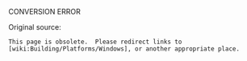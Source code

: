CONVERSION ERROR

Original source:

```trac
This page is obsolete.  Please redirect links to [wiki:Building/Platforms/Windows], or another appropriate place.
```
